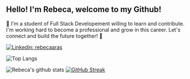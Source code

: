 
## Hello! I'm Rebeca, welcome to my Github!

🚀 I'm a student of Full Stack Developement willing to learn and contribute. I'm working hard to become a professional and grow in this career. Let's connect and build the future together! 🌟

[![Linkedin: rebecaaras](https://img.shields.io/badge/-rebecaaras-blue?style=flat-square&logo=Linkedin&logoColor=white&link=https://www.linkedin.com/in/rebecaaras/)](https://www.linkedin.com/in/rebecaara/)

![Top Langs](https://github-readme-stats.vercel.app/api/top-langs/?username=rebecaaras&layout=compact&theme=light&hide_border=true)

![Rebeca's github stats](https://github-readme-stats.vercel.app/api?username=rebecaaras&show_icons=true&hide_border=true&theme=light)
[![GitHub Streak](https://streak-stats.demolab.com?user=rebecaaras&card_width=400&card_height=180)](https://git.io/streak-stats)
